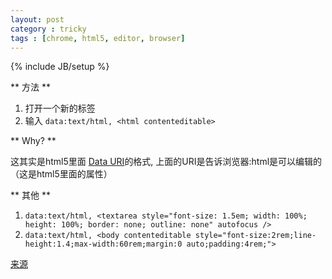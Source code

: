 ```yaml
---
layout: post
category : tricky
tags : [chrome, html5, editor, browser]
---
```

{% include JB/setup %}

** 方法 **

1. 打开一个新的标签
2. 输入
	`data:text/html, <html contenteditable>`


** Why? **

这其实是html5里面 [Data URI](http://www.nczonline.net/blog/2009/10/27/data-uris-explained/)的格式,
上面的URI是告诉浏览器:html是可以编辑的（这是html5里面的属性）

** 其他 **

1. `data:text/html, <textarea style="font-size: 1.5em; width: 100%; height: 100%; border: none; outline: none" autofocus />`
2. `data:text/html, <body contenteditable style="font-size:2rem;line-height:1.4;max-width:60rem;margin:0 auto;padding:4rem;">`

[来源](https://coderwall.com/p/lhsrcq)
